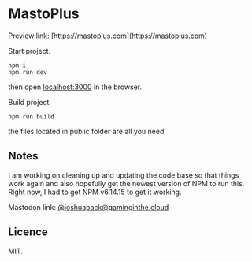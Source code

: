 # MastoPlus

Preview link: [https://mastoplus.com](https://mastoplus.com)

Start project.
```
npm i
npm run dev
```
then open [localhost:3000](http://localhost:3000) in the browser.

Build project.
```
npm run build
```
the files located in public folder are all you need

## Notes

I am working on cleaning up and updating the code base so that things work again and also hopefully get the newest version of NPM to run this. Right now, I had to get NPM v6.14.15 to get it working.

Mastodon link: [@joshuapack@gaminginthe.cloud](https://gaminginthe.cloud/@joshuapack)

## Licence
MIT.
